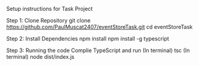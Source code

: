 Setup instructions for Task Project

Step 1: Clone Repository
  git clone https://github.com/PaulMuscat2407/eventStoreTask.git
  cd eventStoreTask

Step 2: Install Dependencies
  npm install
  npm install -g typescript

Step 3: Running the code
  Complie TypeScript and run
  (In terminal) tsc
  (In terminal) node dist/index.js
